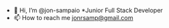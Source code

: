 - 👋 Hi, I’m @jon-sampaio
  *Junior Full Stack Developer
- 📫 How to reach me
  jonrsamp@gmail.com

<!---
jon-sampaio/jon-sampaio is a ✨ special ✨ repository because its `README.md` (this file) appears on your GitHub profile.
You can click the Preview link to take a look at your changes.
--->
